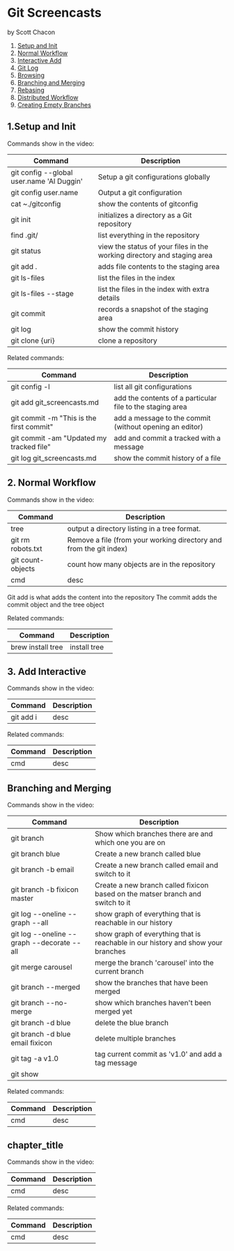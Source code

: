 # Git Screencasts 
by Scott Chacon

1. [Setup and Init](http://www.youtube.com/watch?v=Esl439M154M)
2. [Normal Workflow](http://www.youtube.com/watch?v=U1ayH6KLqxo)
3. [Interactive Add](http://www.youtube.com/watch?v=i2D2HYFlOuU)
4. [Git Log](http://www.youtube.com/watch?v=jnGbU-_m8oY)
5. [Browsing](http://www.youtube.com/watch?v=cX9nT8gQQkA)
6. [Branching and Merging](http://www.youtube.com/watch?v=tl5IDfwdvxo)
7. [Rebasing](http://www.youtube.com/watch?v=FyxiLdelSqc)
8. [Distributed Workflow](http://www.youtube.com/watch?v=KWNIKb6sftw)
9. [Creating Empty Branches](http://www.youtube.com/watch?v=vf8NVmLcqT8)

## 1.Setup and Init

Commands show in the video:

| Command        | Description         |
| ------------- |-------------|
| git config --global user.name 'Al Duggin'     | Setup a git configurations globally |
| git config user.name     | Output a git configuration |
| cat ~./gitconfig| show the contents of gitconfig|
| git init     | initializes a directory as a Git repository |
| find .git/      | list everything in the repository      |
| git status      | view the status of your files in the working directory and staging area      |
| git add .      | adds file contents to the staging area      |
| git ls-files      | list the files in the index      |
| git ls-files --stage      | list the files in the index with extra details      |
| git commit      | records a snapshot of the staging area      |
| git log      | show the commit history      |
| git clone {uri}      | clone a repository      |


Related commands:

| Command        | Description         |
| ------------- |-------------|
| git config -l     | list all git configurations |
| git add git_screencasts.md     | add the contents of a particular file to the staging area |
| git commit -m "This is the first commit" | add a message to the commit (without opening an editor)|
| git commit -am "Updated my tracked file" | add and commit a tracked with a message|
| git log git_screencasts.md | show the commit history of a file|

## 2. Normal Workflow

Commands show in the video:

| Command        | Description         |
| ------------- |-------------|
| tree | output a directory listing in a tree format. |
| git rm robots.txt | Remove a file (from your working directory and from the git index) |
| git count-objects | count how many objects are in the repository |
| cmd | desc |

Git add is what adds the content into the repository
The commit adds the commit object and the tree object


Related commands:

| Command        | Description         |
| ------------- |-------------|
| brew install tree | install tree |



## 3. Add Interactive

Commands show in the video:

| Command        | Description         |
| ------------- |-------------|
| git add i | desc |


Related commands:

| Command        | Description         |
| ------------- |-------------|
| cmd | desc |


## Branching and Merging

Commands show in the video:

| Command        | Description         |
| ------------- |-------------|
| git branch | Show which branches there are and which one you are on |
| git branch blue | Create a new branch called blue |
| git branch -b email | Create a new branch called email and switch to it |
| git branch -b fixicon master| Create a new branch called fixicon based on the matser branch and switch to it |
| git log --oneline --graph --all | show graph of everything that is reachable in our history|
| git log --oneline --graph --decorate --all | show graph of everything that is reachable in our history and show your branches |
| git merge carousel | merge the branch 'carousel' into the current branch |
| git branch --merged | show the branches that have been merged|
| git branch --no-merge | show which branches haven't been merged yet |
| git branch -d blue | delete the blue branch|
| git branch -d blue email fixicon | delete multiple branches |
| git tag -a v1.0| tag current commit as 'v1.0' and add a tag message |
| git show| |


Related commands:

| Command        | Description         |
| ------------- |-------------|
| cmd | desc |


## chapter_title

Commands show in the video:

| Command        | Description         |
| ------------- |-------------|
| cmd | desc |


Related commands:

| Command        | Description         |
| ------------- |-------------|
| cmd | desc |










